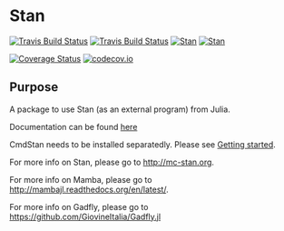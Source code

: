 # Stan

[![Travis Build Status](https://travis-ci.org/goedman/Stan.jl.svg?branch=master)](https://travis-ci.org/goedman/Stan.jl)
[![Travis Build Status](https://travis-ci.org/goedman/Stan.jl.svg?branch=Stan.jl.1.1.0)](https://travis-ci.org/goedman/Stan.jl?branch=Stan.jl.1.1.0)
[![Stan](http://pkg.julialang.org/badges/Stan_0.5.svg)](http://pkg.julialang.org/?pkg=Stan&ver=0.5)
[![Stan](http://pkg.julialang.org/badges/Stan_0.6.svg)](http://pkg.julialang.org/?pkg=Stan&ver=0.6)

[![Coverage Status](https://coveralls.io/repos/goedman/Stan.jl/badge.svg?branch=Stan.jl.1.1.0&service=github)](https://coveralls.io/github/goedman/Stan.jl?branch=Stan.jl.1.1.0)
[![codecov.io](http://codecov.io/github/goedman/Stan.jl/coverage.svg?branch=master)](http://codecov.io/github/goedman/Stan.jl?branch=master)

## Purpose

A package to use Stan (as an external program) from Julia.

Documentation can be found [here](http://goedman.github.io/Stan.jl/latest/INTRO.html)

CmdStan needs to be installed separatedly. Please see [Getting started]().

For more info on Stan, please go to <http://mc-stan.org>.

For more info on Mamba, please go to <http://mambajl.readthedocs.org/en/latest/>.

For more info on Gadfly, please go to <https://github.com/GiovineItalia/Gadfly.jl>

